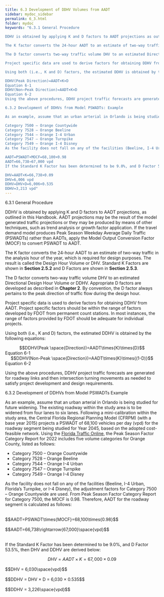 ```yaml
---
title: 6.3 Development of DDHV Volumes from AADT
sidebar: mydoc_sidebar
permalink: 6_3.html
folder: mydoc
keywords: "6.3.1 General Procedure

DDHV is obtained by applying K and D factors to AADT projections as outlined in this Handbook. The AADT projections may be the result of the model generated traffic projections, or they may be produced by means of other techniques, such as trend analysis or growth factor application. If the travel demand model produces Peak Season Weekday Average Daily Traffic (PSWADTs) rather than AADTs, apply the Model Output Conversion Factor (MOCF) to convert PSWADT to AADT.

The K factor converts the 24-hour AADT to an estimate of two-way traffic in the analysis hour of the year which is required for design purposes. The result is called the Design Hour Volume or DHV. Standard K Factors are shown in Section 2.5.2 and D Factors are shown in Section 2.6.2.

The D factor converts two-way traffic volume DHV to an estimated Directional Design Hour Volume or DDHV. Appropriate D factors are developed as described in Chapter 2. By convention, the D factor always pertains to the peak direction of traffic flow during the design hour.

Project specific data are used to derive factors for obtaining DDHV from AADT. Project specific factors should be within the ranges of factors developed by FDOT from permanent count stations. In most instances, the range of factors provided by FDOT should be adequate for most individual projects.

Using both (i.e., K and D) factors, the estimated DDHV is obtained by the following equations:

DDHV(Peak Direction)=AADT×K×D
Equation 6-1
DDHV(Non−Peak Direction)=AADT×K×D
Equation 6-2
Using the above procedures, DDHV project traffic forecasts are generated for roadway links and then intersection turning movements as needed to satisfy project development and design requirements.

6.3.2 Development of DDHVs from Model PSWADTs: Example

As an example, assume that an urban arterial in Orlando is being studied for future widening. The Existing roadway within the study area is to be widened from four lanes to six lanes. Following a mini-calibration within the study area, the Central Florida Regional Planning Model (CFRPM) (with a base year 2015) projects a PSWADT of 68,100 vehicles per day (vpd) for the roadway segment being studied for Year 2045 based on the adopted cost-feasible network in the future. Using the Florida Traffic Online, the Peak Season Factor Category Report for 2022 includes five volume categories for Orange County listed as follows:

Category 7500 – Orange Countywide
Category 7528 – Orange Beeline
Category 7544 – Orange I-4 Urban
Category 7547 – Orange Turnpike
Category 7549 – Orange I-4 Disney
As the facility does not fall on any of the facilities (Beeline, I-4 Urban, Turnpike, or I-4 Disney), the adjustment factors for Category 7500 – Orange Countywide are used. From Peak Season Factor Category Report for Category 7500, the MOCF is 0.98. Therefore, AADT for the roadway segment is calculated as follows:

AADT=PSWADT×MOCF=68,100×0.98
AADT=66,738→67,000 vpd
If the Standard K Factor has been determined to be 9.0%, and D Factor 53.5%, then DHV and DDHV are derived below:

DHV=AADT×K=66,738×0.09
DHV=6,006 vpd
DDHV=DHV×D=6,006×0.535
DDHV=3,213 vpd"
---
```


<style>
  div{text-align: justify;}
</style>

<span class="subtitle-3">6.3.1 General Procedure</span>

DDHV is obtained by applying K and D factors to AADT projections, as outlined in this Handbook. AADT projections may be the result of the model generated traffic projections or they may be produced by means of other techniques, such as trend analysis or growth factor application. If the travel demand model produces Peak Season Weekday Average Daily Traffic (PSWADTs) rather than AADTs, apply the Model Output Conversion Factor (MOCF) to convert PSWADT to AADT.
 

The K factor converts the 24-hour AADT to an estimate of two-way traffic in the analysis hour of the year, which is required for design purposes. The result is called the Design Hour Volume or DHV. Standard K Factors are shown in <b>Section 2.5.2</b> and D Factors are shown in <b>Section 2.5.3</b>.

The D factor converts two-way traffic volume DHV to an estimated Directional Design Hour Volume or DDHV. Appropriate D factors are developed as described in <b>Chapter 2</b>. By convention, the D factor always pertains to the peak direction of traffic flow during the design hour.

Project specific data is used to derive factors for obtaining DDHV from AADT. Project specific factors should be within the range of factors developed by FDOT from permanent count stations. In most instances, the range of factors provided by FDOT should be adequate for individual projects.

Using both (i.e., K and D) factors, the estimated DDHV is obtained by the following equations:

<center>$$DDHV(Peak \space{Direction})=AADT\times{K}\times{D}$$</center>
<div class="italic-grey">Equation 6-1</div>

<center>$$DDHV(Non-Peak \space{Direction})=AADT\times{K}\times{(1-D)}$$</center>
<div class="italic-grey">Equation 6-2</div>

Using the above procedures, DDHV project traffic forecasts are generated for roadway links and then intersection turning movements as needed to satisfy project development and design requirements.


<span class="subtitle-3">6.3.2 Development of DDHVs from Model PSWADTs Example</span>

As an example, assume that an urban arterial in Orlando is being studied for future widening. The existing roadway within the study area is to be widened from four lanes to six lanes. Following a mini-calibration within the study area, the Central Florida Regional Planning Model (CFRPM) (with a base year 2015) projects a PSWADT of 68,100 vehicles per day (vpd) for the roadway segment being studied for Year 2045, based on the adopted cost-feasible network. Using the <a href="https://tdaappsprod.dot.state.fl.us/fto/">Florida Traffic Online</a>, the Peak Season Factor Category Report for 2022 includes five volume categories for Orange County, listed as follows:

<div id="red-square">
<ul>
<li>Category 7500 – Orange Countywide</li>
<li>Category 7528 – Orange Beeline</li>
<li>Category 7544 – Orange I-4 Urban</li>
<li>Category 7547 – Orange Turnpike</li>
<li>Category 7549 – Orange I-4 Disney</li>
</ul>
</div>


As the facility does not fall on any of the facilities (Beeline, I-4 Urban, Florida’s Turnpike, or I-4 Disney), the adjustment factors for Category 7500 – Orange Countywide are used. From Peak Season Factor Category Report for Category 7500, the MOCF is 0.98. Therefore, AADT for the roadway segment is calculated as follows:


<div style="margin:2rem"></div>
$$AADT=PSWADT\times{MOCF}=68,100\times{0.98}$$
<div style="margin:1rem"></div>
$$AADT=66,738\rightarrow{67,000}\space{vpd}$$
<div style="margin:2rem"></div>


If the Standard K Factor has been determined to be 9.0%, and D Factor 53.5%, then DHV and DDHV are derived below:

$$DHV = AADT × K = 67,000 × 0.09$$
<div style="margin:1rem"></div>
$$DHV = 6,030\space{vpd}$$
<div style="margin:1rem"></div>
$$DDHV = DHV × D = 6,030 × 0.535$$
<div style="margin:1rem"></div>
$$DDHV = 3,226\space{vpd}$$












